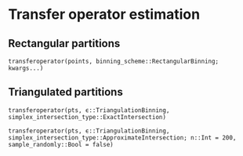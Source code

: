 # Transfer operator estimation

## Rectangular partitions

```@docs
transferoperator(points, binning_scheme::RectangularBinning; kwargs...)
```

## Triangulated partitions

```@docs
transferoperator(pts, ϵ::TriangulationBinning, simplex_intersection_type::ExactIntersection)
```

```@docs
transferoperator(pts, ϵ::TriangulationBinning, simplex_intersection_type::ApproximateIntersection; n::Int = 200, sample_randomly::Bool = false)
```